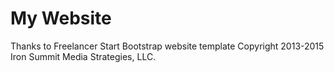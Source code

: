 # My Website

Thanks to Freelancer Start Bootstrap website template Copyright 2013-2015 Iron Summit Media Strategies, LLC. 
